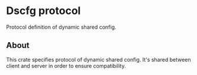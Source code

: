 Dscfg protocol
==============

Protocol definition of dynamic shared config.

About
-----

This crate specifies protocol of dynamic shared config. It's shared between client
and server in order to ensure compatibility.
